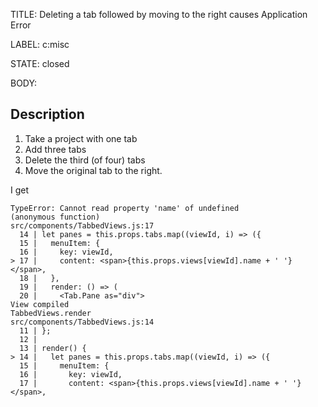TITLE:
Deleting a tab followed by moving to the right causes Application Error

LABEL:
c:misc

STATE:
closed

BODY:
## Description
1. Take a project with one tab
2. Add three tabs
3. Delete the third (of four) tabs
4. Move the original tab to the right.

I get
```
TypeError: Cannot read property 'name' of undefined
(anonymous function)
src/components/TabbedViews.js:17
  14 | let panes = this.props.tabs.map((viewId, i) => ({
  15 |   menuItem: {
  16 |     key: viewId,
> 17 |     content: <span>{this.props.views[viewId].name + ' '}</span>,
  18 |   },
  19 |   render: () => (
  20 |     <Tab.Pane as="div">
View compiled
TabbedViews.render
src/components/TabbedViews.js:14
  11 | };
  12 | 
  13 | render() {
> 14 |   let panes = this.props.tabs.map((viewId, i) => ({
  15 |     menuItem: {
  16 |       key: viewId,
  17 |       content: <span>{this.props.views[viewId].name + ' '}</span>,
```

